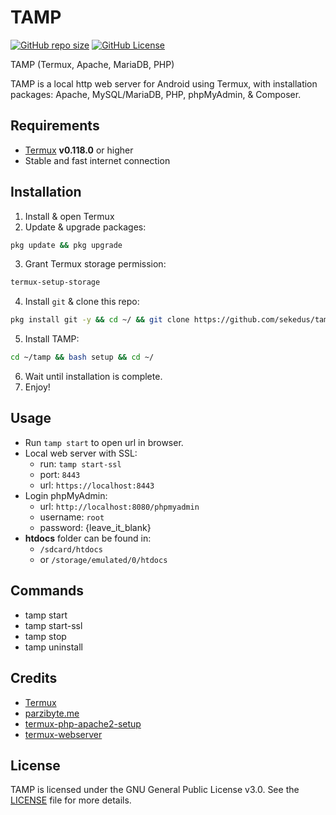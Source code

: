 # TAMP

[![GitHub repo size](https://img.shields.io/github/repo-size/sekedus/tamp?label=Size)](https://github.com/sekedus/tamp) [![GitHub License](https://img.shields.io/github/license/sekedus/tamp?label=License)](https://github.com/sekedus/tamp/blob/main/LICENSE)

TAMP (Termux, Apache, MariaDB, PHP)

TAMP is a local http web server for Android using Termux, with installation packages: Apache, MySQL/MariaDB, PHP, phpMyAdmin, & Composer.

## Requirements

- [Termux](https://github.com/termux/termux-app/releases/latest) **v0.118.0** or higher
- Stable and fast internet connection

## Installation

1. Install & open Termux
2. Update & upgrade packages: 
```bash
pkg update && pkg upgrade
```
3. Grant Termux storage permission: 
```bash
termux-setup-storage
```
4. Install `git` & clone this repo: 
```bash
pkg install git -y && cd ~/ && git clone https://github.com/sekedus/tamp.git
```
5. Install TAMP: 
```bash
cd ~/tamp && bash setup && cd ~/
```
6. Wait until installation is complete.
7. Enjoy!

## Usage

- Run `tamp start` to open url in browser.
- Local web server with SSL:
  * run: `tamp start-ssl`
  * port: `8443`
  * url: `https://localhost:8443`
- Login phpMyAdmin:
  * url: `http://localhost:8080/phpmyadmin`
  * username: `root`
  * password: {leave_it_blank}
- **htdocs** folder can be found in:
  * `/sdcard/htdocs`
  * or `/storage/emulated/0/htdocs`

## Commands

- tamp start
- tamp start-ssl
- tamp stop
- tamp uninstall

## Credits

- [Termux](https://github.com/termux/termux-app)
- [parzibyte.me](https://parzibyte.me/blog/en/2019/04/28/install-apache-php-7-android-termux/)
- [termux-php-apache2-setup](https://github.com/gungunpriatna/termux-php-apache2-setup)
- [termux-webserver](https://github.com/HadiKhoirudin/termux-webserver)

## License

TAMP is licensed under the GNU General Public License v3.0. See the [LICENSE](https://github.com/sekedus/tamp/blob/main/LICENSE) file for more details.
